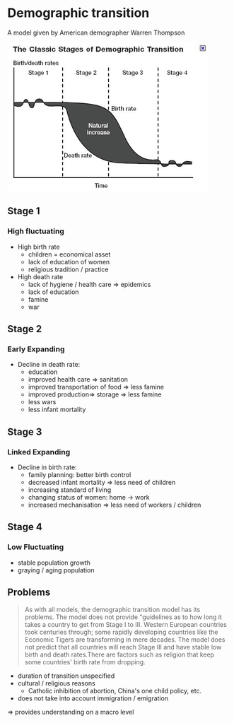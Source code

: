 # Demographic transition
A model given by American demographer Warren Thompson

<img src="source/DemographicTransition.jpg">

## Stage 1
### High fluctuating
- High birth rate
	- children = economical asset
	- lack of education of women
	- religious tradition / practice
- High death rate
	- lack of hygiene / health care => epidemics
	- lack of education
	- famine
	- war 

## Stage 2
### Early Expanding
- Decline in death rate:
	- education
	- improved health care => sanitation
	- improved transportation of food => less famine
	- improved production=> storage => less famine
	- less wars
	- less infant mortality

## Stage 3
### Linked Expanding
- Decline in birth rate:
	- family planning: better birth control
	- decreased infant mortality => less need of children
	- increasing standard of living
	- changing status of women: home -> work
	- increased mechanisation => less need of workers / children

## Stage 4
### Low Fluctuating
- stable population growth
- graying / aging population

## Problems
> As with all models, the demographic transition model has its problems. The model does not provide "guidelines as to how long it takes a country to get from Stage I to III. Western European countries took centuries through; some rapidly developing countries like the Economic Tigers are transforming in mere decades. The model does not predict that all countries will reach Stage III and have stable low birth and death rates.There are factors such as religion that keep some countries' birth rate from dropping.

- duration of transition unspecified
- cultural / religious reasons
	- Catholic inhibition of abortion, China's one child policy, etc.
- does not take into account immigration / emigration

=> provides understanding on a macro level